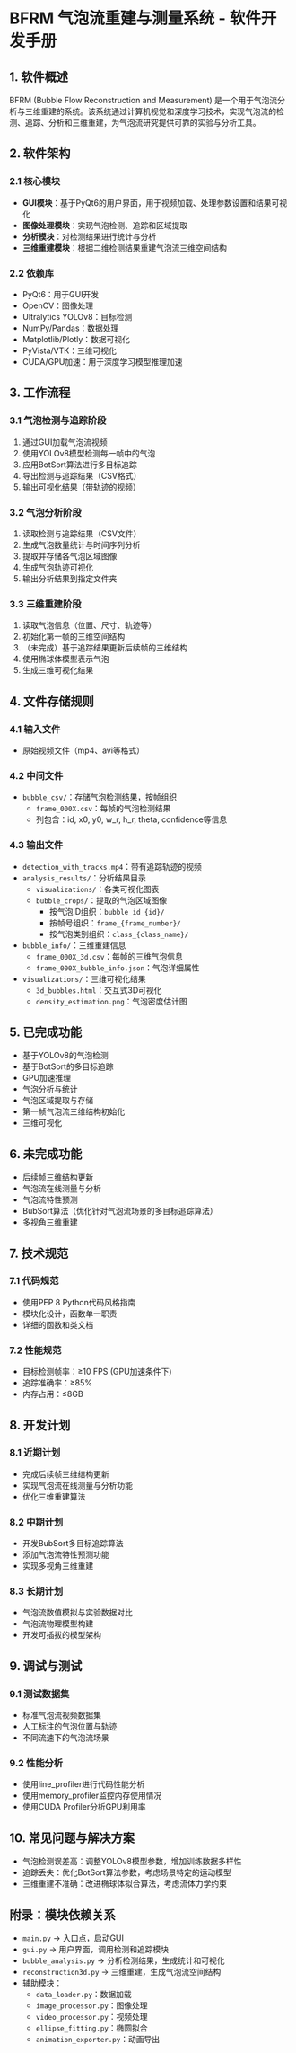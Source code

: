 # BFRM 气泡流重建与测量系统 - 软件开发手册

## 1. 软件概述

BFRM (Bubble Flow Reconstruction and Measurement) 是一个用于气泡流分析与三维重建的系统。该系统通过计算机视觉和深度学习技术，实现气泡流的检测、追踪、分析和三维重建，为气泡流研究提供可靠的实验与分析工具。

## 2. 软件架构

### 2.1 核心模块

- **GUI模块**：基于PyQt6的用户界面，用于视频加载、处理参数设置和结果可视化
- **图像处理模块**：实现气泡检测、追踪和区域提取
- **分析模块**：对检测结果进行统计与分析
- **三维重建模块**：根据二维检测结果重建气泡流三维空间结构

### 2.2 依赖库

- PyQt6：用于GUI开发
- OpenCV：图像处理
- Ultralytics YOLOv8：目标检测
- NumPy/Pandas：数据处理
- Matplotlib/Plotly：数据可视化
- PyVista/VTK：三维可视化
- CUDA/GPU加速：用于深度学习模型推理加速

## 3. 工作流程

### 3.1 气泡检测与追踪阶段

1. 通过GUI加载气泡流视频
2. 使用YOLOv8模型检测每一帧中的气泡
3. 应用BotSort算法进行多目标追踪
4. 导出检测与追踪结果（CSV格式）
5. 输出可视化结果（带轨迹的视频）

### 3.2 气泡分析阶段

1. 读取检测与追踪结果（CSV文件）
2. 生成气泡数量统计与时间序列分析
3. 提取并存储各气泡区域图像
4. 生成气泡轨迹可视化
5. 输出分析结果到指定文件夹

### 3.3 三维重建阶段

1. 读取气泡信息（位置、尺寸、轨迹等）
2. 初始化第一帧的三维空间结构
3. （未完成）基于追踪结果更新后续帧的三维结构
4. 使用椭球体模型表示气泡
5. 生成三维可视化结果

## 4. 文件存储规则

### 4.1 输入文件

- 原始视频文件（mp4、avi等格式）

### 4.2 中间文件

- `bubble_csv/`：存储气泡检测结果，按帧组织
  - `frame_000X.csv`：每帧的气泡检测结果
  - 列包含：id, x0, y0, w_r, h_r, theta, confidence等信息

### 4.3 输出文件

- `detection_with_tracks.mp4`：带有追踪轨迹的视频
- `analysis_results/`：分析结果目录
  - `visualizations/`：各类可视化图表
  - `bubble_crops/`：提取的气泡区域图像
    - 按气泡ID组织：`bubble_id_{id}/`
    - 按帧号组织：`frame_{frame_number}/`
    - 按气泡类别组织：`class_{class_name}/`
- `bubble_info/`：三维重建信息
  - `frame_000X_3d.csv`：每帧的三维气泡信息
  - `frame_000X_bubble_info.json`：气泡详细属性
- `visualizations/`：三维可视化结果
  - `3d_bubbles.html`：交互式3D可视化
  - `density_estimation.png`：气泡密度估计图

## 5. 已完成功能

- 基于YOLOv8的气泡检测
- 基于BotSort的多目标追踪
- GPU加速推理
- 气泡分析与统计
- 气泡区域提取与存储
- 第一帧气泡流三维结构初始化
- 三维可视化

## 6. 未完成功能

- 后续帧三维结构更新
- 气泡流在线测量与分析
- 气泡流特性预测
- BubSort算法（优化针对气泡流场景的多目标追踪算法）
- 多视角三维重建

## 7. 技术规范

### 7.1 代码规范

- 使用PEP 8 Python代码风格指南
- 模块化设计，函数单一职责
- 详细的函数和类文档

### 7.2 性能规范

- 目标检测帧率：≥10 FPS (GPU加速条件下)
- 追踪准确率：≥85%
- 内存占用：≤8GB

## 8. 开发计划

### 8.1 近期计划

- 完成后续帧三维结构更新
- 实现气泡流在线测量与分析功能
- 优化三维重建算法

### 8.2 中期计划

- 开发BubSort多目标追踪算法
- 添加气泡流特性预测功能
- 实现多视角三维重建

### 8.3 长期计划

- 气泡流数值模拟与实验数据对比
- 气泡流物理模型构建
- 开发可插拔的模型架构

## 9. 调试与测试

### 9.1 测试数据集

- 标准气泡流视频数据集
- 人工标注的气泡位置与轨迹
- 不同流速下的气泡流场景

### 9.2 性能分析

- 使用line_profiler进行代码性能分析
- 使用memory_profiler监控内存使用情况
- 使用CUDA Profiler分析GPU利用率

## 10. 常见问题与解决方案

- 气泡检测误差高：调整YOLOv8模型参数，增加训练数据多样性
- 追踪丢失：优化BotSort算法参数，考虑场景特定的运动模型
- 三维重建不准确：改进椭球体拟合算法，考虑流体力学约束

## 附录：模块依赖关系

- `main.py` → 入口点，启动GUI
- `gui.py` → 用户界面，调用检测和追踪模块
- `bubble_analysis.py` → 分析检测结果，生成统计和可视化
- `reconstruction3d.py` → 三维重建，生成气泡流空间结构
- 辅助模块：
  - `data_loader.py`：数据加载
  - `image_processor.py`：图像处理
  - `video_processor.py`：视频处理
  - `ellipse_fitting.py`：椭圆拟合
  - `animation_exporter.py`：动画导出
